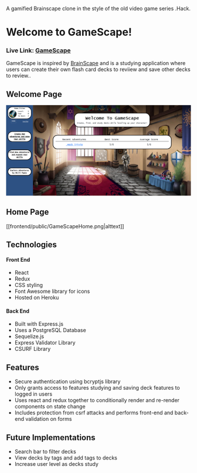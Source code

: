 A gamified Brainscape clone in the style of the old video game series .Hack.
# Welcome to GameScape!
### Live Link: [GameScape](https://gamescape.herokuapp.com/)

GameScape is inspired by [BrainScape] and is a studying application where users can create their own flash card decks to reviiew and save other decks to review..

## Welcome Page
![GameScapeWelcome.png](https://raw.githubusercontent.com/dupchurch93/GameScape/main/frontend/public/GameScapeHome.png)

## Home Page
[[frontend/public/GameScapeHome.png|alttext]]

## Technologies

#### Front End
  - React
  - Redux
  - CSS styling
  - Font Awesome library for icons
  - Hosted on Heroku
#### Back End
  - Built with Express.js
  - Uses a PostgreSQL Database
  - Sequelize.js
  - Express Validator Library
  - CSURF Library

## Features
  - Secure authentication using bcryptjs library
  - Only grants access to features studying and saving deck features to logged in users
  - Uses react and redux together to conditionally render and re-render components on state change
  - Includes protection from csrf attacks and performs front-end and back-end validation on forms


## Future Implementations
  - Search bar to filter decks
  - View decks by tags and add tags to decks
  - Increase user level as decks study

[BrainScape]: https://www.brainscape.com/

[GameScape]: https://gamescape.herokuapp.com
